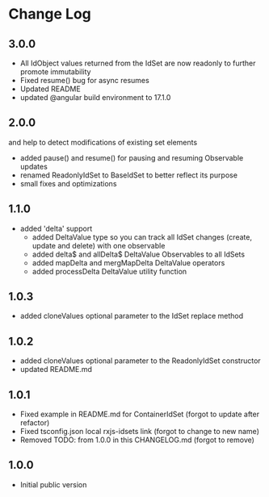 # Change Log

## 3.0.0
- All IdObject values returned from the IdSet are now readonly to further promote immutability
- Fixed resume() bug for async resumes
- Updated README
- updated @angular build environment to 17.1.0

## 2.0.0
  and help to detect modifications of existing set elements
- added pause() and resume() for pausing and resuming Observable updates
- renamed ReadonlyIdSet to BaseIdSet to better reflect its purpose
- small fixes and optimizations

## 1.1.0
- added 'delta' support
  - added DeltaValue type so you can track all IdSet changes (create, update and delete) with one observable
  - added delta$ and allDelta$ DeltaValue Observables to all IdSets
  - added mapDelta and mergMapDelta DeltaValue operators
  - added processDelta DeltaValue utility function

## 1.0.3
- added cloneValues optional parameter to the IdSet replace method

## 1.0.2
- added cloneValues optional parameter to the ReadonlyIdSet constructor
- updated README.md

## 1.0.1
- Fixed example in README.md for ContainerIdSet (forgot to update after refactor)
- Fixed tsconfig.json local rxjs-idsets link (forgot to change to new name)
- Removed TODO: from 1.0.0 in this CHANGELOG.md (forgot to remove)

## 1.0.0
- Initial public version
